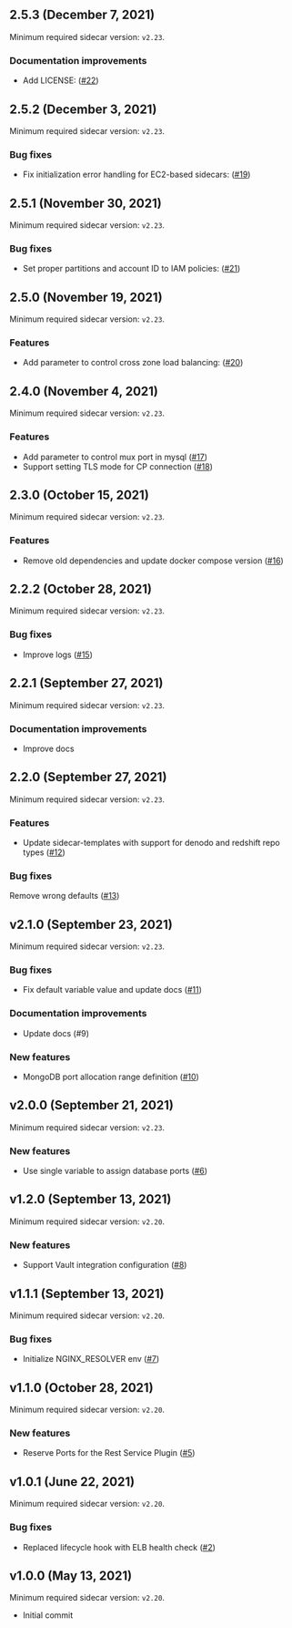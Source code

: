 ## 2.5.3 (December 7, 2021)

Minimum required sidecar version: `v2.23`.

### Documentation improvements
* Add LICENSE: ([#22](https://github.com/cyralinc/terraform-cyral-sidecar-aws/pull/22))


## 2.5.2 (December 3, 2021)

Minimum required sidecar version: `v2.23`.

### Bug fixes
* Fix initialization error handling for EC2-based sidecars: ([#19](https://github.com/cyralinc/terraform-cyral-sidecar-aws/pull/19))


## 2.5.1 (November 30, 2021)

Minimum required sidecar version: `v2.23`.

### Bug fixes
* Set proper partitions and account ID to IAM policies: ([#21](https://github.com/cyralinc/terraform-cyral-sidecar-aws/pull/21))


## 2.5.0 (November 19, 2021)

Minimum required sidecar version: `v2.23`.

### Features
* Add parameter to control cross zone load balancing: ([#20](https://github.com/cyralinc/terraform-cyral-sidecar-aws/pull/20))


## 2.4.0 (November 4, 2021)

Minimum required sidecar version: `v2.23`.

### Features

* Add parameter to control mux port in mysql ([#17](https://github.com/cyralinc/terraform-cyral-sidecar-aws/pull/17))
* Support setting TLS mode for CP connection ([#18](https://github.com/cyralinc/terraform-cyral-sidecar-aws/pull/18))


## 2.3.0 (October 15, 2021)

Minimum required sidecar version: `v2.23`.

### Features

* Remove old dependencies and update docker compose version ([#16](https://github.com/cyralinc/terraform-cyral-sidecar-aws/pull/16))


## 2.2.2 (October 28, 2021)

Minimum required sidecar version: `v2.23`.

### Bug fixes
* Improve logs ([#15](https://github.com/cyralinc/terraform-cyral-sidecar-aws/pull/15))


## 2.2.1 (September 27, 2021)

Minimum required sidecar version: `v2.23`.

### Documentation improvements
* Improve docs


## 2.2.0 (September 27, 2021)

Minimum required sidecar version: `v2.23`.

### Features
* Update sidecar-templates with support for denodo and redshift repo types ([#12](https://github.com/cyralinc/terraform-cyral-sidecar-aws/pull/12))

### Bug fixes
Remove wrong defaults ([#13](https://github.com/cyralinc/terraform-cyral-sidecar-aws/pull/13))


## v2.1.0 (September 23, 2021)

Minimum required sidecar version: `v2.23`.

### Bug fixes
* Fix default variable value and update docs ([#11](https://github.com/cyralinc/terraform-cyral-sidecar-aws/pull/11))

### Documentation improvements
* Update docs (#9)

### New features
* MongoDB port allocation range definition ([#10](https://github.com/cyralinc/terraform-cyral-sidecar-aws/pull/10))


## v2.0.0  (September 21, 2021)

Minimum required sidecar version: `v2.23`.

### New features
* Use single variable to assign database ports ([#6](https://github.com/cyralinc/terraform-cyral-sidecar-aws/pull/6))


## v1.2.0  (September 13, 2021)

Minimum required sidecar version: `v2.20`.

### New features
* Support Vault integration configuration ([#8](https://github.com/cyralinc/terraform-cyral-sidecar-aws/pull/8))


## v1.1.1  (September 13, 2021)

Minimum required sidecar version: `v2.20`.

### Bug fixes
* Initialize NGINX_RESOLVER env ([#7](https://github.com/cyralinc/terraform-cyral-sidecar-aws/pull/7))


## v1.1.0  (October 28, 2021)

Minimum required sidecar version: `v2.20`.

### New features
* Reserve Ports for the Rest Service Plugin ([#5](https://github.com/cyralinc/terraform-cyral-sidecar-aws/pull/5))


## v1.0.1 (June 22, 2021)

Minimum required sidecar version: `v2.20`.

### Bug fixes
* Replaced lifecycle hook with ELB health check ([#2](https://github.com/cyralinc/terraform-cyral-sidecar-aws/pull/2))

## v1.0.0 (May 13, 2021)

Minimum required sidecar version: `v2.20`.

* Initial commit
